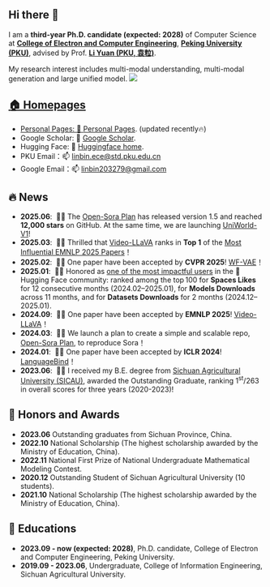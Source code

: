## Hi there 👋



I am a **third-year Ph.D. candidate (expected: 2028)** of Computer Science at **[College of Electron and Computer Engineering](https://www.ece.pku.edu.cn/index.htm)**, **[Peking University (PKU)](https://www.pku.edu.cn/)**, advised by Prof. **[Li Yuan (PKU, 袁粒)](https://yuanli2333.github.io/)**. 

My research interest includes multi-modal understanding, multi-modal generation and large unified model. <a href='https://scholar.google.com/citations?user=GCOVDKoAAAAJ'><img src="https://img.shields.io/endpoint?logo=Google%20Scholar&url=https%3A%2F%2Fcdn.jsdelivr.net%2Fgh%2FLinB203%2Flinb203.github.io@google-scholar-stats%2Fgs_data_shieldsio.json&labelColor=f6f6f6&color=9cf&style=flat&label=citations">


## 🏠 Homepages
- Personal Pages: 🌱 [Personal Pages](https://linb203.github.io). (updated recently🔥)
- Google Scholar: 🔭 [Google Scholar](https://scholar.google.com/citations?user=GCOVDKoAAAAJ&hl=en).
- Hugging Face: 🤗 [Huggingface home](https://huggingface.co/LanguageBind).
- PKU Email：📫 linbin.ece@std.pku.edu.cn
- Google Email：📫 linbin203279@gmail.com

## 🔥 News
<!-- Allowed emojis: 🎉🎉for good news 📣📣for average news-->
- **2025.06**: &nbsp;📣📣 The <a href='https://github.com/PKU-YuanGroup/Open-Sora-Plan'>Open-Sora Plan</a> has released version 1.5 and reached **12,000 stars** on GitHub. At the same time, we are launching <a href='https://github.com/PKU-YuanGroup/UniWorld-V1'>UniWorld-V1</a>!
- **2025.03**: &nbsp;📣📣 Thrilled that <a href='https://github.com/PKU-YuanGroup/Video-LLaVA'>Video-LLaVA</a> ranks in **Top 1** of the <a href='https://resources.paperdigest.org/2025/03/most-influential-emnlp-papers-2025-03-version'>Most Influential EMNLP 2025 Papers</a>！
- **2025.02**: &nbsp;🎉🎉 One paper have been accepted by **CVPR 2025**! <a href='https://github.com/PKU-YuanGroup/WF-VAE'>WF-VAE</a>！
- **2025.01**: &nbsp;📣📣 Honored as [one of the most impactful users](https://huggingface.co/spaces/mvaloatto/TCTF) in the 🤗 Hugging Face community: ranked among the top 100 for **Spaces Likes** for 12 consecutive months (2024.02–2025.01), for **Models Downloads** across 11 months, and for **Datasets Downloads** for 2 months (2024.12–2025.01).
- **2024.09**: &nbsp;🎉🎉 One paper have been accepted by **EMNLP 2025**! <a href='https://github.com/PKU-YuanGroup/Video-LLaVA'>Video-LLaVA</a>！
- **2024.03**: &nbsp;📣📣 We launch a plan to create a simple and scalable repo, <a href='https://github.com/PKU-YuanGroup/Open-Sora-Plan'>Open-Sora Plan</a>, to reproduce Sora！
- **2024.01**: &nbsp;🎉🎉 One paper have been accepted by **ICLR 2024**! <a href='https://github.com/PKU-YuanGroup/LanguageBind'>LanguageBind</a>！
- **2023.06**: &nbsp;📣📣 I received my B.E. degree from [Sichuan Agricultural University (SICAU)](https://www.sicau.edu.cn), awarded the Outstanding Graduate, ranking 1<sup>st</sup>/263 in overall scores for three years (2020-2023)!








## 🎉 Honors and Awards
- **2023.06** Outstanding graduates from Sichuan Province, China.
- **2022.10** National Scholarship (The highest scholarship awarded by the Ministry of Education, China).
- **2022.11** National First Prize of National Undergraduate Mathematical Modeling Contest.
- **2020.12** Outstanding Student of Sichuan Agricultural University (10 students).
- **2021.10** National Scholarship (The highest scholarship awarded by the Ministry of Education, China).


## 📖 Educations
- **2023.09 - now (expected: 2028)**, Ph.D. candidate, College of Electron and Computer Engineering, Peking University.
- **2019.09 - 2023.06**, Undergraduate, College of Information Engineering, Sichuan Agricultural University.


